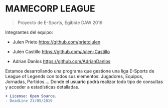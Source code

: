 # MAMECORP LEAGUE
>Proyecto de E-Sports, Egibide DAW 2019

Integrantes del equipo:

  - Julen Prieto https://github.com/prietojulen
  
  - Julen Castillo https://github.com/Julen-Castillo
  
  - Adrian Danlos https://github.com/AdrianDanlos
  
Estamos desarrollando una programa que gestione una liga E-Sports de League of Legends con todos sus elementos: Jugadores, Equipos, Jornadas, Partidos.... Donde el usuario podrá realizar todo tipo de consultas y acceder a estadísticas detalladas.

```diff
+ License: Open Source.
- DeadLine 23/05/2019
```
